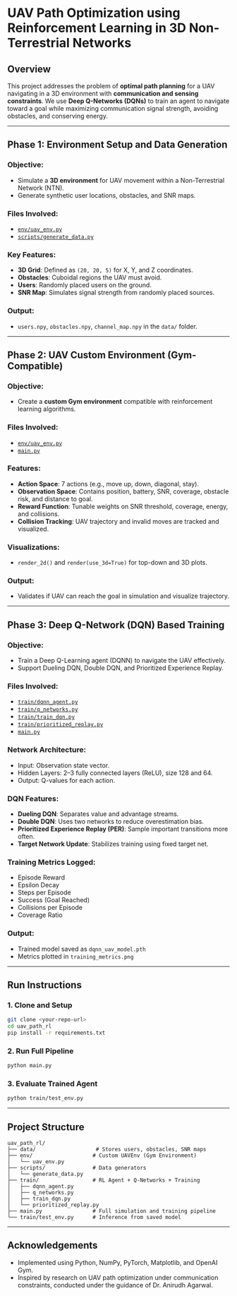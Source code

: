 # UAV Path Optimization using Reinforcement Learning in 3D Non-Terrestrial Networks

## Overview
This project addresses the problem of **optimal path planning** for a UAV navigating in a 3D environment with **communication and sensing constraints**. We use **Deep Q-Networks (DQNs)** to train an agent to navigate toward a goal while maximizing communication signal strength, avoiding obstacles, and conserving energy.

---

## Phase 1: Environment Setup and Data Generation

### Objective:
- Simulate a **3D environment** for UAV movement within a Non-Terrestrial Network (NTN).
- Generate synthetic user locations, obstacles, and SNR maps.

### Files Involved:
- [`env/uav_env.py`](env/uav_env.py)
- [`scripts/generate_data.py`](scripts/generate_data.py)

### Key Features:
- **3D Grid**: Defined as `(20, 20, 5)` for X, Y, and Z coordinates.
- **Obstacles**: Cuboidal regions the UAV must avoid.
- **Users**: Randomly placed users on the ground.
- **SNR Map**: Simulates signal strength from randomly placed sources.

### Output:
- `users.npy`, `obstacles.npy`, `channel_map.npy` in the `data/` folder.

---

## Phase 2: UAV Custom Environment (Gym-Compatible)

### Objective:
- Create a **custom Gym environment** compatible with reinforcement learning algorithms.

### Files Involved:
- [`env/uav_env.py`](env/uav_env.py)
- [`main.py`](main.py)

### Features:
- **Action Space**: 7 actions (e.g., move up, down, diagonal, stay).
- **Observation Space**: Contains position, battery, SNR, coverage, obstacle risk, and distance to goal.
- **Reward Function**: Tunable weights on SNR threshold, coverage, energy, and collisions.
- **Collision Tracking**: UAV trajectory and invalid moves are tracked and visualized.

### Visualizations:
- `render_2d()` and `render(use_3d=True)` for top-down and 3D plots.

### Output:
- Validates if UAV can reach the goal in simulation and visualize trajectory.

---

## Phase 3: Deep Q-Network (DQN) Based Training

### Objective:
- Train a Deep Q-Learning agent (DQNN) to navigate the UAV effectively.
- Support Dueling DQN, Double DQN, and Prioritized Experience Replay.

### Files Involved:
- [`train/dqnn_agent.py`](train/dqnn_agent.py)
- [`train/q_networks.py`](train/q_networks.py)
- [`train/train_dqn.py`](train/train_dqn.py)
- [`train/prioritized_replay.py`](train/prioritized_replay.py)
- [`main.py`](main.py)

### Network Architecture:
- Input: Observation state vector.
- Hidden Layers: 2–3 fully connected layers (ReLU), size 128 and 64.
- Output: Q-values for each action.

### DQN Features:
- **Dueling DQN**: Separates value and advantage streams.
- **Double DQN**: Uses two networks to reduce overestimation bias.
- **Prioritized Experience Replay (PER)**: Sample important transitions more often.
- **Target Network Update**: Stabilizes training using fixed target net.

### Training Metrics Logged:
- Episode Reward
- Epsilon Decay
- Steps per Episode
- Success (Goal Reached)
- Collisions per Episode
- Coverage Ratio

### Output:
- Trained model saved as `dqnn_uav_model.pth`
- Metrics plotted in `training_metrics.png`

---

## Run Instructions

### 1. Clone and Setup
```bash
git clone <your-repo-url>
cd uav_path_rl
pip install -r requirements.txt
```

### 2. Run Full Pipeline
```bash
python main.py
```

### 3. Evaluate Trained Agent
```bash
python train/test_env.py
```

---

## Project Structure

```
uav_path_rl/
├── data/                   # Stores users, obstacles, SNR maps
├── env/                   # Custom UAVEnv (Gym Environment)
│   └── uav_env.py
├── scripts/               # Data generators
│   └── generate_data.py
├── train/                 # RL Agent + Q-Networks + Training
│   ├── dqnn_agent.py
│   ├── q_networks.py
│   ├── train_dqn.py
│   └── prioritized_replay.py
├── main.py                # Full simulation and training pipeline
└── train/test_env.py      # Inference from saved model
```

---

## Acknowledgements
- Implemented using Python, NumPy, PyTorch, Matplotlib, and OpenAI Gym.
- Inspired by research on UAV path optimization under communication constraints, conducted under the guidance of Dr. Anirudh Agarwal.
